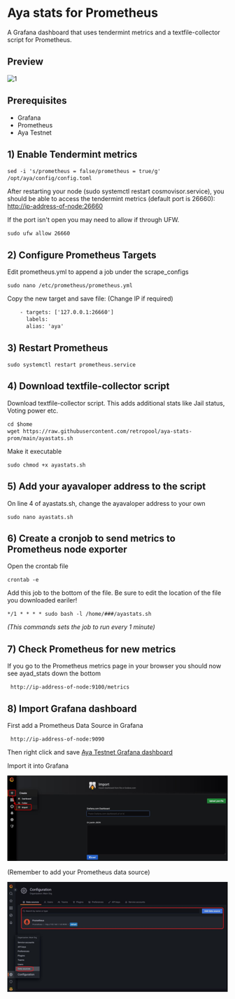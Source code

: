 # Aya stats for Prometheus

A Grafana dashboard that uses tendermint metrics and a textfile-collector script for Prometheus.

## Preview

![1](https://raw.githubusercontent.com/retropool/ayad-stats-prom/main/imgs/preview.jpg)

## Prerequisites

 - Grafana
 - Prometheus
 - Aya Testnet

## 1) Enable Tendermint metrics

    sed -i 's/prometheus = false/prometheus = true/g' /opt/aya/config/config.toml

After restarting your node (sudo systemctl restart cosmovisor.service), you should be able to access the tendermint metrics (default port is 26660):
<http://ip-address-of-node:26660>

If the port isn't open you may need to allow if through UFW.

    sudo ufw allow 26660

## 2) Configure Prometheus Targets

Edit prometheus.yml to append a job under the scrape_configs 

    sudo nano /etc/prometheus/prometheus.yml

Copy the new target and save file: (Change IP if required)

        - targets: ['127.0.0.1:26660']  
          labels:  
          alias: 'aya'

## 3) Restart Prometheus

    sudo systemctl restart prometheus.service

## 4) Download textfile-collector script

Download textfile-collector script. This adds additional stats like Jail status, Voting power etc.

    cd $home
    wget https://raw.githubusercontent.com/retropool/aya-stats-prom/main/ayastats.sh
    
Make it executable

    sudo chmod +x ayastats.sh

## 5) Add your **ayavaloper** address to the script

On line 4 of ayastats.sh, change the ayavaloper address to your own

    sudo nano ayastats.sh

## 6) Create a cronjob to send metrics to Prometheus node exporter

Open the crontab file
```
crontab -e
```
Add this job to the bottom of the file. Be sure to edit the location of the file you downloaded eariler!

    */1 * * * * sudo bash -l /home/###/ayastats.sh 

*(This commands sets the job to run every 1 minute)*

## 7) Check Prometheus for new metrics

If you go to the Prometheus metrics page in your browser you should now see ayad_stats down the bottom
```
 http://ip-address-of-node:9100/metrics
```
## 8) Import Grafana dashboard

First add a Prometheus Data Source in Grafana

     http://ip-address-of-node:9090

Then right click and save [Aya Testnet Grafana dashboard](https://raw.githubusercontent.com/retropool/aya-stats-prom/main/Aya%20Testnet-1677275598492.json)

Import it into Grafana

![import](https://raw.githubusercontent.com/retropool/aya-stats-prom/main/imgs/import.jpg)


(Remember to add your Prometheus data source)

![data-source](https://raw.githubusercontent.com/retropool/aya-stats-prom/main/imgs/datasource.jpg)
